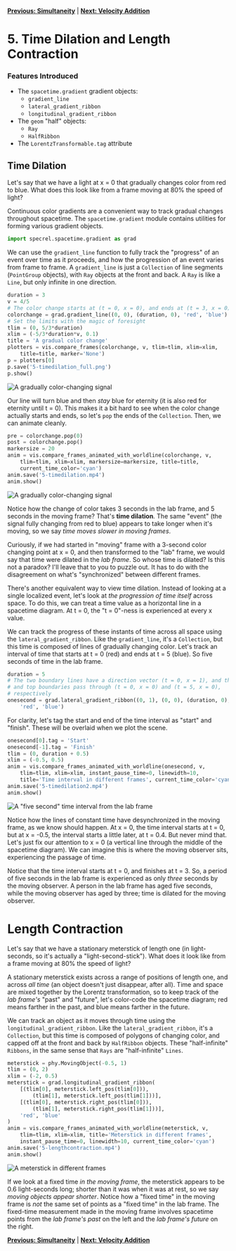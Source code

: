 [**Previous: Simultaneity**](4-simultaneity.md) | [**Next: Velocity Addition**](6-velocityaddition.md)

# 5. Time Dilation and Length Contraction

### Features Introduced
- The `spacetime.gradient` gradient objects:
    - `gradient_line`
    - `lateral_gradient_ribbon`
    - `longitudinal_gradient_ribbon`
- The `geom` "half" objects:
    - `Ray`
    - `HalfRibbon`
- The `LorentzTransformable.tag` attribute

## Time Dilation

Let's say that we have a light at x = 0 that gradually changes color from red to blue. What does this look like from a frame moving at 80% the speed of light?

Continuous color gradients are a convenient way to track gradual changes throughout spacetime. The `spacetime.gradient` module contains utilities for forming various gradient objects.

```python
import specrel.spacetime.gradient as grad
```

We can use the `gradient_line` function to fully track the "progress" of an event over time as it proceeds, and how the progression of an event varies from frame to frame. A `gradient_line` is just a `Collection` of line segments (`PointGroup` objects), with `Ray` objects at the front and back. A `Ray` is like a `Line`, but only infinite in one direction.

```python
duration = 3
v = 4/5
# The color change starts at (t = 0, x = 0), and ends at (t = 3, x = 0)
colorchange = grad.gradient_line((0, 0), (duration, 0), 'red', 'blue')
# Set the limits with the magic of foresight
tlim = (0, 5/3*duration)
xlim = (-5/3*duration*v, 0.1)
title = 'A gradual color change'
plotters = vis.compare_frames(colorchange, v, tlim=tlim, xlim=xlim,
    title=title, marker='None')
p = plotters[0]
p.save('5-timedilation_full.png')
p.show()
```
![A gradually color-changing signal](figures/5-timedilation_full.png)

Our line will turn blue and then *stay* blue for eternity (it is also red for eternity until t = 0). This makes it a bit hard to see when the color change actually starts and ends, so let's `pop` the ends of the `Collection`. Then, we can animate cleanly.

```python
pre = colorchange.pop(0)
post = colorchange.pop()
markersize = 20
anim = vis.compare_frames_animated_with_worldline(colorchange, v,
    tlim=tlim, xlim=xlim, markersize=markersize, title=title,
    current_time_color='cyan')
anim.save('5-timedilation.mp4')
anim.show()
```
![A gradually color-changing signal](figures/5-timedilation.gif)

Notice how the change of color takes 3 seconds in the lab frame, and 5 seconds in the moving frame? That's **time dilation**. The same "event" (the signal fully changing from red to blue) appears to take longer when it's moving, so we say *time moves slower in moving frames*.

Curiously, if we had started in "moving" frame with a 3-second color changing point at x = 0, and then transformed to the "lab" frame, we would say that time were dilated in the *lab frame*. So whose time is dilated? Is this not a paradox? I'll leave that to you to puzzle out. It has to do with the disagreement on what's "synchronized" between different frames.

There's another equivalent way to view time dilation. Instead of looking at a single localized event, let's look at *the progression of time itself* across space. To do this, we can treat a time value as a horizontal line in a spacetime diagram. At t = 0, the "t = 0"-ness is experienced at every x value.

We can track the progress of these instants of time across all space using the `lateral_gradient_ribbon`. Like the `gradient_line`, it's a `Collection`, but this time is composed of lines of gradually changing color. Let's track an interval of time that starts at t = 0 (red) and ends at t = 5 (blue). So five seconds of time in the lab frame.

```python
duration = 5
# The two boundary lines have a direction vector (t = 0, x = 1), and the bottom
# and top boundaries pass through (t = 0, x = 0) and (t = 5, x = 0),
# respectively
onesecond = grad.lateral_gradient_ribbon((0, 1), (0, 0), (duration, 0),
    'red', 'blue')
```

For clarity, let's tag the start and end of the time interval as "start" and "finish". These will be overlaid when we plot the scene.

```python
onesecond[0].tag = 'Start'
onesecond[-1].tag = 'Finish'
tlim = (0, duration + 0.5)
xlim = (-0.5, 0.5)
anim = vis.compare_frames_animated_with_worldline(onesecond, v,
    tlim=tlim, xlim=xlim, instant_pause_time=0, linewidth=10,
    title='Time interval in different frames', current_time_color='cyan')
anim.save('5-timedilation2.mp4')
anim.show()
```
![A "five second" time interval from the lab frame](figures/5-timedilation2.gif)

Notice how the lines of constant time have desynchronized in the moving frame, as we know should happen. At x = 0, the time interval starts at t = 0, but at x = -0.5, the interval starts a little later, at t = 0.4. But never mind that. Let's just fix our attention to x = 0 (a vertical line through the middle of the spacetime diagram). We can imagine this is where the moving observer sits, experiencing the passage of time.

Notice that the time interval starts at t = 0, and finishes at t = 3. So, a period of five seconds in the lab frame is experienced as only *three* seconds by the moving observer. A person in the lab frame has aged five seconds, while the moving observer has aged by three; time is dilated for the moving observer.

# Length Contraction

Let's say that we have a stationary meterstick of length one (in light-seconds, so it's actually a "light-second-stick"). What does it look like from a frame moving at 80% the speed of light?

A stationary meterstick exists across a range of positions of length one, and across *all time* (an object doesn't just disappear, after all). Time and space are mixed together by the Lorentz transformation, so to keep track of the *lab frame's* "past" and "future", let's color-code the spacetime diagram; red means farther in the past, and blue means farther in the future.

We can track an object as it moves through time using the `longitudinal_gradient_ribbon`. Like the `lateral_gradient_ribbon`, it's a `Collection`, but this time is composed of polygons of changing color, and capped off at the front and back by `HalfRibbon` objects. These "half-infinite" `Ribbons`, in the same sense that `Rays` are "half-infinite" `Lines`.

```python
meterstick = phy.MovingObject(-0.5, 1)
tlim = (0, 2)
xlim = (-2, 0.5)
meterstick = grad.longitudinal_gradient_ribbon(
    [(tlim[0], meterstick.left_pos(tlim[0])),
        (tlim[1], meterstick.left_pos(tlim[1]))],
    [(tlim[0], meterstick.right_pos(tlim[0])),
        (tlim[1], meterstick.right_pos(tlim[1]))],
    'red', 'blue'
)
anim = vis.compare_frames_animated_with_worldline(meterstick, v,
    tlim=tlim, xlim=xlim, title='Meterstick in different frames',
    instant_pause_time=0, linewidth=10, current_time_color='cyan')
anim.save('5-lengthcontraction.mp4')
anim.show()
```
![A meterstick in different frames](figures/5-lengthcontraction.gif)

If we look at a fixed time *in the moving frame*, the meterstick appears to be 0.6 light-seconds long; shorter than it was when it was at rest, so we say *moving objects appear shorter*. Notice how a "fixed time" in the moving frame is *not* the same set of points as a "fixed time" in the lab frame. The fixed-time measurement made in the moving frame involves spacetime points from the *lab frame's past* on the left and the *lab frame's future* on the right.

[**Previous: Simultaneity**](4-simultaneity.md) | [**Next: Velocity Addition**](6-velocityaddition.md)